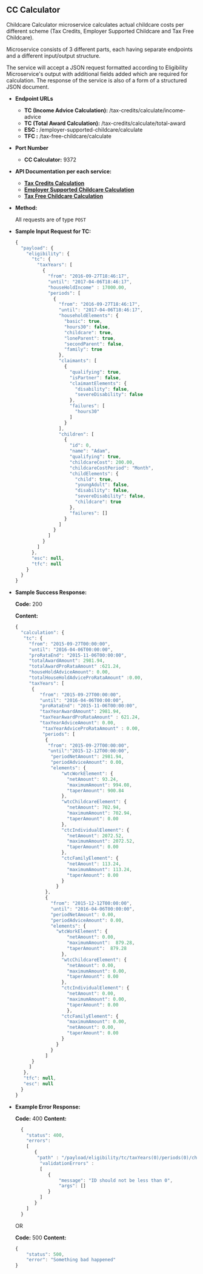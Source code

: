 **CC Calculator**
----


Childcare Calculator microservice calculates actual childcare costs per different scheme (Tax Credits, Employer Supported Childcare and Tax Free Childcare).

Microservice consists of 3 different parts, each having separate endpoints and a different input/output structure.

The service will accept a JSON request formatted according to Eligibility Microservice's output with additional fields added which are required for calculation. The response of the service is also of a form of a structured JSON document.


* **Endpoint URLs**

  * **TC (Income Advice Calculation):**   /tax-credits/calculate/income-advice  <br />
  * **TC (Total Award Calculation):**   /tax-credits/calculate/total-award  <br />
  * **ESC :**  /employer-supported-childcare/calculate <br />
  * **TFC :**  /tax-free-childcare/calculate <br />

* **Port Number**

  * **CC Calculator:** 9372

* **API Documentation per each service:**

    * **[Tax Credits Calculation](/README_TC.md)**
    * **[Employer Supported Childcare Calculation](/README_ESC.md)**
    * **[Tax Free Childcare Calculation](/README_TFC.md)**



* **Method:**

  All requests are of type `POST`


* **Sample Input Request for TC:**

   ```javascript
   {
     "payload": {
       "eligibility": {
         "tc": {
           "taxYears": [
             {
               "from": "2016-09-27T18:46:17",
               "until": "2017-04-06T18:46:17",
               "houseHoldIncome" : 17000.00,
               "periods": [
                 {
                   "from": "2016-09-27T18:46:17",
                   "until": "2017-04-06T18:46:17",
                   "householdElements": {
                     "basic": true,
                     "hours30": false,
                     "childcare": true,
                     "loneParent": true,
                     "secondParent": false,
                     "family": true
                   },
                   "claimants": [
                     {
                       "qualifying": true,
                       "isPartner": false,
                       "claimantElements": {
                         "disability": false,
                         "severeDisability": false
                       },
                       "failures": [
                         "hours30"
                       ]
                     }
                   ],
                   "children": [
                     {
                       "id": 0,
                       "name": "Adam",
                       "qualifying": true,
                       "childcareCost": 200.00,
                       "childcareCostPeriod": "Month",
                       "childElements": {
                         "child": true,
                         "youngAdult": false,
                         "disability": false,
                         "severeDisability": false,
                         "childcare": true
                       },
                       "failures": []
                     }
                   ]
                 }
               ]
             }
           ]
         },
         "esc": null,
         "tfc": null
       }
     }
   }
  ```


* **Sample Success Response:**

  **Code:** 200

  **Content:**
  ```javascript
  {
    "calculation": {
     "tc": {
       "from": "2015-09-27T00:00:00",
       "until": "2016-04-06T00:00:00",
       "proRataEnd": "2015-11-06T00:00:00",
       "totalAwardAmount": 2981.94,
       "totalAwardProRataAmount" :621.24,
       "houseHoldAdviceAmount": 0.00,
       "totalHouseHoldAdviceProRataAmount" :0.00,
       "taxYears": [
        {
           "from": "2015-09-27T00:00:00",
           "until": "2016-04-06T00:00:00",
           "proRataEnd": "2015-11-06T00:00:00",
           "taxYearAwardAmount": 2981.94,
           "taxYearAwardProRataAmount" : 621.24,
           "taxYearAdviceAmount": 0.00,
            "taxYearAdviceProRataAmount" : 0.00,
            "periods": [
             {
              "from": "2015-09-27T00:00:00",
              "until":"2015-12-12T00:00:00",
               "periodNetAmount": 2981.94,
               "periodAdviceAmount": 0.00,
               "elements": {
                   "wtcWorkElement": {
                     "netAmount": 93.24,
                     "maximumAmount": 994.08,
                     "taperAmount": 900.84
                   },
                   "wtcChildcareElement": {
                     "netAmount": 702.94,
                     "maximumAmount": 702.94,
                     "taperAmount": 0.00
                   },
                   "ctcIndividualElement": {
                     "netAmount": 2072.52,
                     "maximumAmount": 2072.52,
                     "taperAmount": 0.00
                   },
                   "ctcFamilyElement": {
                     "netAmount": 113.24,
                     "maximumAmount": 113.24,
                     "taperAmount": 0.00
                   }
                 }
             },
             {
               "from": "2015-12-12T00:00:00",
               "until": "2016-04-06T00:00:00",
               "periodNetAmount": 0.00,
               "periodAdviceAmount": 0.00,
               "elements": {
                 "wtcWorkElement": {
                     "netAmount": 0.00,
                     "maximumAmount":  879.28,
                     "taperAmount":  879.28
                   },
                   "wtcChildcareElement": {
                     "netAmount": 0.00,
                     "maximumAmount": 0.00,
                     "taperAmount": 0.00
                   },
                   "ctcIndividualElement": {
                     "netAmount": 0.00,
                     "maximumAmount": 0.00,
                     "taperAmount": 0.00
                     },
                   "ctcFamilyElement": {
                     "maximumAmount": 0.00,
                     "netAmount": 0.00,
                     "taperAmount": 0.00
                   }
                 }
               }
             ]
        }
       ]
     },
     "tfc": null,
     "esc": null
    }
  }
  ```


* **Example Error Response:**

  **Code:** 400
  **Content:**

  ```javascript
    {
      "status": 400,
      "errors":
      [
         {
          "path" : "/payload/eligibility/tc/taxYears(0)/periods(0)/children(0)/id",
           "validationErrors" :
           [
              {
                  "message": "ID should not be less than 0",
                  "args": []
              }
           ]
         }
      ]
    }
    ```

     OR

    **Code:** 500
    **Content:**

    ```javascript
    {
        "status": 500,
        "error": "Something bad happened"
    }
    ```
